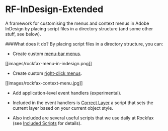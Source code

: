 RF-InDesign-Extended
====================

A framework for customising the menus and context menus in Adobe InDesign by placing script files in a directory structure (and some other stuff, see below).

###What does it do?
By placing script files in a directory structure, you can:
* Create custom [menu-bar menus](https://github.com/ryecroft/RF-InDesign-Extended/wiki/menu-bar-menus).

[[images/rockfax-menu-in-indesign.png]]

* Create custom [right-click menus](https://github.com/ryecroft/RF-InDesign-Extended/wiki/right-click-menus).

[[images/rockfax-context-menu.jpg]]

* Add application-level event handlers (experimental).

* Included in the event handlers is [Correct Layer](https://github.com/ryecroft/RF-InDesign-Extended/wiki/correct-layer) a script that sets the current layer based on your current object style.
* Also included are several useful scripts that we use daily at Rockfax (see [Included Scripts](https://github.com/ryecroft/RF-InDesign-Extended/wiki/included-scripts) for details).
